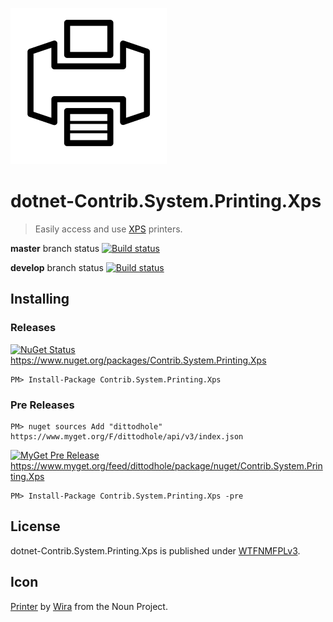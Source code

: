 ![](assets/noun_1230289_cc.png)

# dotnet-Contrib.System.Printing.Xps
> Easily access and use [XPS](https://en.wikipedia.org/wiki/Open_XML_Paper_Specification) printers.

**master** branch status
[![Build status](https://ci.appveyor.com/api/projects/status/7p3stobqnead033r)](https://ci.appveyor.com/project/dittodhole/dotnet-contrib-system-printing-xps)

**develop** branch status
[![Build status](https://ci.appveyor.com/api/projects/status/7p3stobqnead033r/branch/develop)](https://ci.appveyor.com/project/dittodhole/dotnet-contrib-system-printing-xps/branch/develop)

## Installing

### Releases

[![NuGet Status](https://img.shields.io/nuget/v/Contrib.System.Printing.Xps.svg)](https://www.nuget.org/packages/Contrib.System.Printing.Xps)
https://www.nuget.org/packages/Contrib.System.Printing.Xps

    PM> Install-Package Contrib.System.Printing.Xps

### Pre Releases

    PM> nuget sources Add "dittodhole" https://www.myget.org/F/dittodhole/api/v3/index.json

[![MyGet Pre Release](https://img.shields.io/myget/dittodhole/vpre/Contrib.System.Printing.Xps.svg)](https://www.myget.org/feed/dittodhole/package/nuget/Contrib.System.Printing.Xps)
https://www.myget.org/feed/dittodhole/package/nuget/Contrib.System.Printing.Xps

    PM> Install-Package Contrib.System.Printing.Xps -pre

## License

dotnet-Contrib.System.Printing.Xps is published under [WTFNMFPLv3](https://github.com/dittodhole/WTFNMFPLv3).

## Icon

[Printer](https://thenounproject.com/term/printer/1230289/) by [Wira](https://thenounproject.com/wirawizinda097) from the Noun Project.

